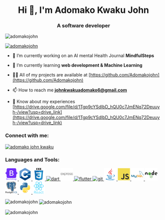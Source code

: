 <h1 align="center">Hi 👋, I'm Adomako Kwaku John</h1>
<h3 align="center">A software developer</h3>

<p align="left"> <img src="https://komarev.com/ghpvc/?username=adomakojohn&label=Profile%20views&color=0e75b6&style=flat" alt="adomakojohn" /> </p>

<p align="left"> <a href="https://github.com/ryo-ma/github-profile-trophy"><img src="https://github-profile-trophy.vercel.app/?username=adomakojohn" alt="adomakojohn" /></a> </p>

- 🔭 I’m currently working on an AI mental Health Journal **MindfulSteps**

- 🌱 I’m currently learning **web development & Machine Learning**

- 👨‍💻 All of my projects are available at [https://github.com/Adomakojohn](https://github.com/Adomakojohn)

- 📫 How to reach me **johnkwakuadomako6@gmail.com**

- 📄 Know about my experiences [https://drive.google.com/file/d/1Tgp9cYSdIbD_hQU0c7JmENq72Deuuyh-/view?usp=drive_link](https://drive.google.com/file/d/1Tgp9cYSdIbD_hQU0c7JmENq72Deuuyh-/view?usp=drive_link)

<h3 align="left">Connect with me:</h3>
<p align="left">
<a href="https://linkedin.com/in/adomako john kwaku" target="blank"><img align="center" src="https://raw.githubusercontent.com/rahuldkjain/github-profile-readme-generator/master/src/images/icons/Social/linked-in-alt.svg" alt="adomako john kwaku" height="30" width="40" /></a>
</p>

<h3 align="left">Languages and Tools:</h3>
<p align="left"> <a href="https://getbootstrap.com" target="_blank" rel="noreferrer"> <img src="https://raw.githubusercontent.com/devicons/devicon/master/icons/bootstrap/bootstrap-plain-wordmark.svg" alt="bootstrap" width="40" height="40"/> </a> <a href="https://www.w3schools.com/cpp/" target="_blank" rel="noreferrer"> <img src="https://raw.githubusercontent.com/devicons/devicon/master/icons/cplusplus/cplusplus-original.svg" alt="cplusplus" width="40" height="40"/> </a> <a href="https://www.w3schools.com/css/" target="_blank" rel="noreferrer"> <img src="https://raw.githubusercontent.com/devicons/devicon/master/icons/css3/css3-original-wordmark.svg" alt="css3" width="40" height="40"/> </a> <a href="https://dart.dev" target="_blank" rel="noreferrer"> <img src="https://www.vectorlogo.zone/logos/dartlang/dartlang-icon.svg" alt="dart" width="40" height="40"/> </a> <a href="https://expressjs.com" target="_blank" rel="noreferrer"> <img src="https://raw.githubusercontent.com/devicons/devicon/master/icons/express/express-original-wordmark.svg" alt="express" width="40" height="40"/> </a> <a href="https://flutter.dev" target="_blank" rel="noreferrer"> <img src="https://www.vectorlogo.zone/logos/flutterio/flutterio-icon.svg" alt="flutter" width="40" height="40"/> </a> <a href="https://git-scm.com/" target="_blank" rel="noreferrer"> <img src="https://www.vectorlogo.zone/logos/git-scm/git-scm-icon.svg" alt="git" width="40" height="40"/> </a> <a href="https://www.java.com" target="_blank" rel="noreferrer"> <img src="https://raw.githubusercontent.com/devicons/devicon/master/icons/java/java-original.svg" alt="java" width="40" height="40"/> </a> <a href="https://developer.mozilla.org/en-US/docs/Web/JavaScript" target="_blank" rel="noreferrer"> <img src="https://raw.githubusercontent.com/devicons/devicon/master/icons/javascript/javascript-original.svg" alt="javascript" width="40" height="40"/> </a> <a href="https://www.mysql.com/" target="_blank" rel="noreferrer"> <img src="https://raw.githubusercontent.com/devicons/devicon/master/icons/mysql/mysql-original-wordmark.svg" alt="mysql" width="40" height="40"/> </a> <a href="https://nodejs.org" target="_blank" rel="noreferrer"> <img src="https://raw.githubusercontent.com/devicons/devicon/master/icons/nodejs/nodejs-original-wordmark.svg" alt="nodejs" width="40" height="40"/> </a> <a href="https://www.postgresql.org" target="_blank" rel="noreferrer"> <img src="https://raw.githubusercontent.com/devicons/devicon/master/icons/postgresql/postgresql-original-wordmark.svg" alt="postgresql" width="40" height="40"/> </a> <a href="https://www.python.org" target="_blank" rel="noreferrer"> <img src="https://raw.githubusercontent.com/devicons/devicon/master/icons/python/python-original.svg" alt="python" width="40" height="40"/> </a> <a href="https://reactjs.org/" target="_blank" rel="noreferrer"> <img src="https://raw.githubusercontent.com/devicons/devicon/master/icons/react/react-original-wordmark.svg" alt="react" width="40" height="40"/> </a> </p>

<p><img align="left" src="https://github-readme-stats.vercel.app/api/top-langs?username=adomakojohn&show_icons=true&locale=en&layout=compact" alt="adomakojohn" /></p>

<p>&nbsp;<img align="center" src="https://github-readme-stats.vercel.app/api?username=adomakojohn&show_icons=true&locale=en" alt="adomakojohn" /></p>

<p><img align="center" src="https://github-readme-streak-stats.herokuapp.com/?user=adomakojohn&" alt="adomakojohn" /></p>

